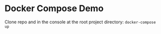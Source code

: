 # Docker Compose Demo
Clone repo and in the console at the root project directory:
```docker-compose up```
